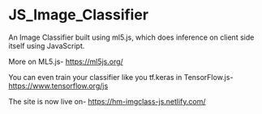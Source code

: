 # JS_Image_Classifier
An Image Classifier built using ml5.js, which does inference on client side itself using JavaScript.

More on ML5.js- https://ml5js.org/

You can even train your classifier like you tf.keras in TensorFlow.js- https://www.tensorflow.org/js 

The site is now live on- https://hm-imgclass-js.netlify.com/
